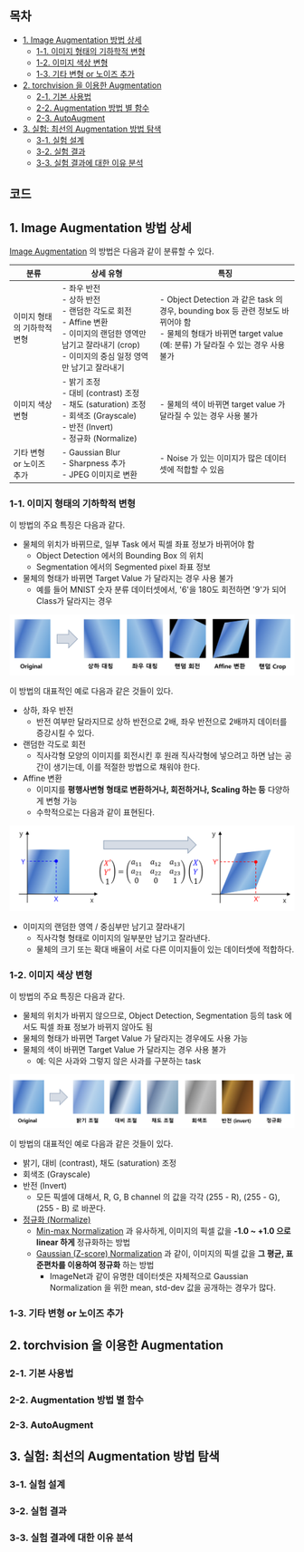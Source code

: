 ## 목차

* [1. Image Augmentation 방법 상세](#1-image-augmentation-방법-상세)
  * [1-1. 이미지 형태의 기하학적 변형](#1-1-이미지-형태의-기하학적-변형)
  * [1-2. 이미지 색상 변형](#1-2-이미지-색상-변형)
  * [1-3. 기타 변형 or 노이즈 추가](#1-3-기타-변형-or-노이즈-추가)
* [2. torchvision 을 이용한 Augmentation](#2-torchvision-을-이용한-augmentation)
  * [2-1. 기본 사용법](#2-1-기본-사용법)
  * [2-2. Augmentation 방법 별 함수](#2-2-augmentation-방법-별-함수)
  * [2-3. AutoAugment](#2-3-autoaugment)
* [3. 실험: 최선의 Augmentation 방법 탐색](#3-실험-최선의-augmentation-방법-탐색)
  * [3-1. 실험 설계](#3-1-실험-설계)
  * [3-2. 실험 결과](#3-2-실험-결과)
  * [3-3. 실험 결과에 대한 이유 분석](#3-3-실험-결과에-대한-이유-분석)

## 코드

## 1. Image Augmentation 방법 상세

[Image Augmentation](Basics_Image_Augmentation.md) 의 방법은 다음과 같이 분류할 수 있다.

| 분류              | 상세 유형                                                                                                             | 특징                                                                                                                        |
|-----------------|-------------------------------------------------------------------------------------------------------------------|---------------------------------------------------------------------------------------------------------------------------|
| 이미지 형태의 기하학적 변형 | - 좌우 반전<br>- 상하 반전<br>- 랜덤한 각도로 회전<br>- Affine 변환<br>- 이미지의 랜덤한 영역만 남기고 잘라내기 (crop)<br>- 이미지의 중심 일정 영역만 남기고 잘라내기  | - Object Detection 과 같은 task 의 경우, bounding box 등 관련 정보도 바뀌어야 함<br>- 물체의 형태가 바뀌면 target value (예: 분류) 가 달라질 수 있는 경우 사용 불가 |
| 이미지 색상 변형       | - 밝기 조정<br>- 대비 (contrast) 조정<br> - 채도 (saturation) 조정<br>- 회색조 (Grayscale)<br>- 반전 (Invert)<br>- 정규화 (Normalize) | - 물체의 색이 바뀌면 target value 가 달라질 수 있는 경우 사용 불가                                                                             |
| 기타 변형 or 노이즈 추가 | - Gaussian Blur<br>- Sharpness 추가<br> - JPEG 이미지로 변환                                                              | - Noise 가 있는 이미지가 많은 데이터셋에 적합할 수 있음                                                                                       |

### 1-1. 이미지 형태의 기하학적 변형

이 방법의 주요 특징은 다음과 같다.

* 물체의 위치가 바뀌므로, 일부 Task 에서 픽셀 좌표 정보가 바뀌어야 함
  * Object Detection 에서의 Bounding Box 의 위치
  * Segmentation 에서의 Segmented pixel 좌표 정보
* 물체의 형태가 바뀌면 Target Value 가 달라지는 경우 사용 불가
  * 예를 들어 MNIST 숫자 분류 데이터셋에서, '6'을 180도 회전하면 '9'가 되어 Class가 달라지는 경우 

![image](images/Image_Augmentation_Methods_2.PNG)

이 방법의 대표적인 예로 다음과 같은 것들이 있다.

* 상하, 좌우 반전
  * 반전 여부만 달라지므로 상하 반전으로 2배, 좌우 반전으로 2배까지 데이터를 증강시킬 수 있다. 
* 랜덤한 각도로 회전
  * 직사각형 모양의 이미지를 회전시킨 후 원래 직사각형에 넣으려고 하면 남는 공간이 생기는데, 이를 적절한 방법으로 채워야 한다. 
* Affine 변환
  * 이미지를 **평행사변형 형태로 변환하거나, 회전하거나, Scaling 하는 등** 다양하게 변형 가능
  * 수학적으로는 다음과 같이 표현된다.

![image](images/Image_Augmentation_Methods_1.PNG)

* 이미지의 랜덤한 영역 / 중심부만 남기고 잘라내기
  * 직사각형 형태로 이미지의 일부분만 남기고 잘라낸다.
  * 물체의 크기 또는 확대 배율이 서로 다른 이미지들이 있는 데이터셋에 적합하다.

### 1-2. 이미지 색상 변형

이 방법의 주요 특징은 다음과 같다.

* 물체의 위치가 바뀌지 않으므로, Object Detection, Segmentation 등의 task 에서도 픽셀 좌표 정보가 바뀌지 않아도 됨
* 물체의 형태가 바뀌면 Target Value 가 달라지는 경우에도 사용 가능
* 물체의 색이 바뀌면 Target Value 가 달라지는 경우 사용 불가
  * 예: 익은 사과와 그렇지 않은 사과를 구분하는 task

![image](images/Image_Augmentation_Methods_3.PNG)

이 방법의 대표적인 예로 다음과 같은 것들이 있다.

* 밝기, 대비 (contrast), 채도 (saturation) 조정
* 회색조 (Grayscale)
* 반전 (Invert)
  * 모든 픽셀에 대해서, R, G, B channel 의 값을 각각 (255 - R), (255 - G), (255 - B) 로 바꾼다. 
* [정규화 (Normalize)](../AI%20Basics/Data%20Science%20Basics/데이터_사이언스_기초_Normalization.md)
  * [Min-max Normalization](../AI%20Basics/Data%20Science%20Basics/데이터_사이언스_기초_Normalization.md#2-1-min-max-normalization) 과 유사하게, 이미지의 픽셀 값을 **-1.0 ~ +1.0 으로 linear 하게** 정규화하는 방법
  * [Gaussian (Z-score) Normalization](../AI%20Basics/Data%20Science%20Basics/데이터_사이언스_기초_Normalization.md#2-2-standarization-z-score-normalization) 과 같이, 이미지의 픽셀 값을 **그 평균, 표준편차를 이용하여 정규화** 하는 방법
    * ImageNet과 같이 유명한 데이터셋은 자체적으로 Gaussian Normalization 을 위한 mean, std-dev 값을 공개하는 경우가 많다. 

### 1-3. 기타 변형 or 노이즈 추가

## 2. torchvision 을 이용한 Augmentation

### 2-1. 기본 사용법

### 2-2. Augmentation 방법 별 함수

### 2-3. AutoAugment

## 3. 실험: 최선의 Augmentation 방법 탐색

### 3-1. 실험 설계

### 3-2. 실험 결과

### 3-3. 실험 결과에 대한 이유 분석
